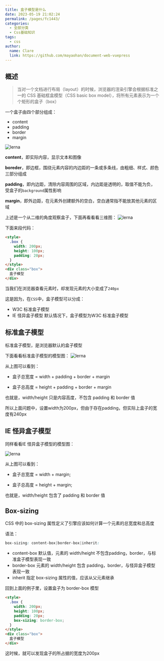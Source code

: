 ```yaml
---
title: 盒子模型是什么
date: 2023-05-19 21:02:24
permalink: /pages/fc1443/
categories: 
  - 全部分类
  - Css基础知识
tags: 
  - css
author: 
  name: Clare
  link: https://github.com/mayaohan/document-web-vuepress
---
```



## 概述
> 当对一个文档进行布局（layout）的时候，浏览器的渲染引擎会根据标准之一的 CSS 基础框盒模型（CSS basic box model），将所有元素表示为一个个矩形的盒子（box）

<!-- more -->

一个盒子由四个部分组成：
+ content
+ padding
+ border
+ margin

![lerna](/document-web-vuepress/images/css01.webp)


**content**，即实际内容，显示文本和图像

**boreder**，即边框，围绕元素内容的内边距的一条或多条线，由粗细、样式、颜色三部分组成

**padding**，即内边距，清除内容周围的区域，内边距是透明的，取值不能为负，受盒子的```background```属性影响

**margin**，即外边距，在元素外创建额外的空白，空白通常指不能放其他元素的区域

上述是一个从二维的角度观察盒子，下面再看看看三维图：
![lerna](/document-web-vuepress/images/css02.webp)


下面来段代码：
```html
<style>
  .box {
    width: 200px;
    height: 100px;
    padding: 20px;
  }
</style>
<div class="box">
  盒子模型
</div>
```
当我们在浏览器查看元素时，却发现元素的大小变成了```240px```

这是因为，在```CSS```中，盒子模型可以分成：

+ W3C 标准盒子模型
+ IE 怪异盒子模型
默认情况下，盒子模型为W3C 标准盒子模型

## 标准盒子模型


标准盒子模型，是浏览器默认的盒子模型

下面看看标准盒子模型的模型图：
![lerna](/document-web-vuepress/images/css03.webp)

从上图可以看到：

+ 盒子总宽度 = width + padding + border + margin

+ 盒子总高度 = height + padding + border + margin

也就是，width/height 只是内容高度，不包含 padding 和 border 值

所以上面问题中，设置width为200px，但由于存在padding，但实际上盒子的宽度有240px

## IE 怪异盒子模型

同样看看IE 怪异盒子模型的模型图：


![lerna](/document-web-vuepress/images/css04.webp)

从上图可以看到：

+ 盒子总宽度 = width + margin;

+ 盒子总高度 = height + margin;

也就是，width/height 包含了 padding 和 border 值


## Box-sizing


CSS 中的 box-sizing 属性定义了引擎应该如何计算一个元素的总宽度和总高度

语法：
```css
box-sizing: content-box|border-box|inherit:
```

+ content-box 默认值，元素的 width/height 不包含padding，border，与标准盒子模型表现一致
+ border-box 元素的 width/height 包含 padding，border，与怪异盒子模型表现一致
+ inherit 指定 box-sizing 属性的值，应该从父元素继承


回到上面的例子里，设置盒子为 border-box 模型
```html
<style>
  .box {
    width: 200px;
    height: 100px;
    padding: 20px;
    box-sizing: border-box;
  }
</style>
<div class="box">
  盒子模型
</div>
```
这时候，就可以发现盒子的所占据的宽度为200px




